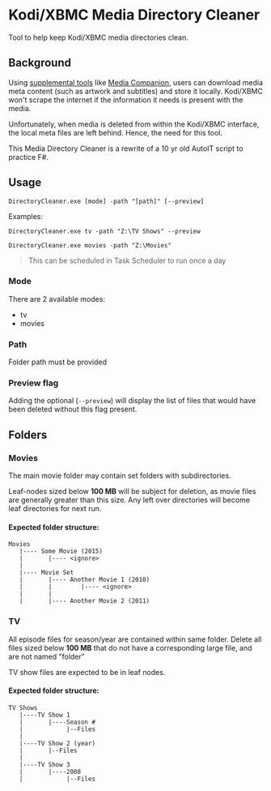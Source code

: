 # Kodi/XBMC Media Directory Cleaner

Tool to help keep Kodi/XBMC media directories clean.



## Background

Using [supplemental tools](http://kodi.wiki/view/Library_managers) like [Media Companion](http://kodi.wiki/view/Media_Companion), users can download media meta content (such as artwork and subtitles) and store it locally. Kodi/XBMC won't scrape the internet if the information it needs is present with the media.


Unfortunately, when media is deleted from within the Kodi/XBMC interface, the local meta files are left behind. Hence, the need for this tool.


This Media Directory Cleaner is a rewrite of a 10 yr old AutoIT script to practice F#.



## Usage

``DirectoryCleaner.exe [mode] -path "[path]" [--preview]``

Examples:

``DirectoryCleaner.exe tv -path "Z:\TV Shows" --preview``

``DirectoryCleaner.exe movies -path "Z:\Movies"``

> This can be scheduled in Task Scheduler to run once a day



### Mode

There are 2 available modes:
- tv
- movies

### Path

Folder path must be provided

### Preview flag

Adding the optional (``--preview``) will display the list of files that would have been deleted without this flag present.



## Folders

### Movies

The main movie folder may contain set folders with subdirectories.

Leaf-nodes sized below **100 MB** will be subject for deletion, as movie files are generally greater than this size. Any left over directories will become leaf directories for next run.

#### Expected folder structure:

```
Movies
   |---- Some Movie (2015)
   |       |---- <ignore>
   |
   |---- Movie Set
   |       |---- Another Movie 1 (2010)
   |       |        |---- <ignore>
   |       |
   |       |---- Another Movie 2 (2011)
```


### TV

All episode files for season/year are contained within same folder.
Delete all files sized below **100 MB** that do not have a corresponding large file, and are not named "folder"

TV show files are expected to be in leaf nodes.

#### Expected folder structure:

```
TV Shows
   |----TV Show 1
   |       |----Season #
   |            |--Files
   |
   |----TV Show 2 (year)
   |       |--Files
   |
   |----TV Show 3
   |       |----2008
   |            |--Files
```